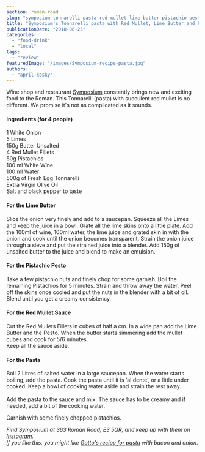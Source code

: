 ```yaml
---
section: roman-road
slug: "symposium-tonnarelli-pasta-red-mullet-lime-butter-pistachio-pesto-recipe"
title: "Symposium's Tonnarelli pasta with Red Mullet, Lime Butter and Pistachio Pesto"
publicationDate: "2018-06-25"
categories: 
  - "food-drink"
  - "local"
tags: 
  - "review"
featuredImage: "/images/Symposium-recipe-pasta.jpg"
authors: 
  - "april-kosky"
---
```


Wine shop and restaurant [Symposium](https://romanroadlondon.com/symposium-italian-restaurant-giuseppe-pollifrone-interview/) constantly brings new and exciting food to the Roman. This Tonnarelli (pasta) with succulent red mullet is no different. We promise it's not as complicated as it sounds.

#### Ingredients (for 4 people)

1 White Onion  
5 Limes  
150g Butter Unsalted  
4 Red Mullet Fillets  
50g Pistachios  
100 ml White Wine  
100 ml Water  
500g of Fresh Egg Tonnarelli  
Extra Virgin Olive Oil  
Salt and black pepper to taste

#### For the Lime Butter

Slice the onion very finely and add to a saucepan. Squeeze all the Limes and keep the juice in a bowl. Grate all the lime skins onto a little plate. Add the 100ml of wine, 100ml water, the lime juice and grated skin in with the onion and cook until the onion becomes transparent. Strain the onion juice through a sieve and put the strained juice into a blender. Add 150g of unsalted butter to the juice and blend to make an emulsion.

#### For the Pistachio Pesto

Take a few pistachio nuts and finely chop for some garnish. Boil the remaining Pistachios for 5 minutes. Strain and throw away the water. Peel off the skins once cooled and put the nuts in the blender with a bit of oil. Blend until you get a creamy consistency.

#### For the Red Mullet Sauce

Cut the Red Mullets Fillets in cubes of half a cm. In a wide pan add the Lime Butter and the Pesto. When the butter starts simmering add the mullet cubes and cook for 5/6 minutes.  
Keep all the sauce aside.

#### For the Pasta

Boil 2 Litres of salted water in a large saucepan. When the water starts boiling, add the pasta. Cook the pasta until it is ‘al dente’, or a little under cooked. Keep a bowl of cooking water aside and strain the rest away.  
​  
Add the pasta to the sauce and mix. The sauce has to be creamy and if needed, add a bit of the cooking water.

Garnish with some finely chopped pistachios.

_Find Symposium at 363 Roman Road, E3 5QR, and keep up with them on [Instagram](https://www.instagram.com/symposiumlondon/)._  
_If you like this, you might like [Gotto's recipe for pasta](https://romanroadlondon.com/gotto-trattoria-paccheri-all-amatriciana-pasta-recipe/) with bacon and onion._


